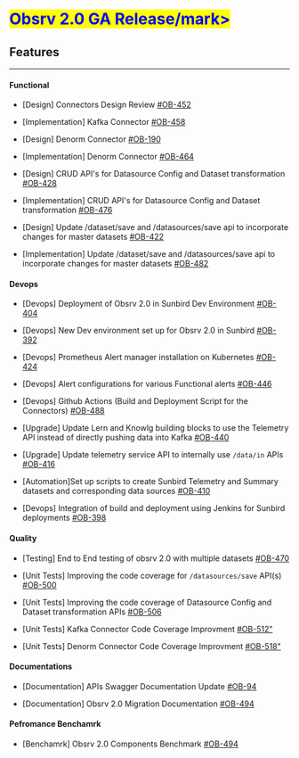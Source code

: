 # <mark style="color:blue;">Obsrv 2.0 GA Release/mark>
## **Features**
----------
#### **Functional** 
* [Design] Connectors Design Review [#OB-452](https://project-sunbird.atlassian.net/browse/OB-452)

* [Implementation] Kafka Connector  [#OB-458](https://project-sunbird.atlassian.net/browse/OB-458)

* [Design] Denorm Connector [#OB-190](https://project-sunbird.atlassian.net/browse/OB-190)

* [Implementation] Denorm Connector  [#OB-464](https://project-sunbird.atlassian.net/browse/OB-464)

* [Design] CRUD API's for Datasource Config and Dataset transformation [#OB-428](https://project-sunbird.atlassian.net/browse/OB-428)

* [Implementation] CRUD API's for Datasource Config and Dataset transformation [#OB-476](https://project-sunbird.atlassian.net/browse/OB-476)

* [Design] Update /dataset/save and /datasources/save api to incorporate changes for master datasets [#OB-422](https://project-sunbird.atlassian.net/browse/OB-422)

* [Implementation] Update /dataset/save and /datasources/save api to incorporate changes for master datasets [#OB-482](https://project-sunbird.atlassian.net/browse/OB-482)


#### **Devops** 

* [Devops] Deployment of Obsrv 2.0 in Sunbird Dev Environment [#OB-404](https://project-sunbird.atlassian.net/browse/OB-404)

* [Devops] New Dev environment set up for Obsrv 2.0 in Sunbird [#OB-392](https://project-sunbird.atlassian.net/browse/OB-392)

* [Devops] Prometheus Alert manager installation on Kubernetes [#OB-424](https://project-sunbird.atlassian.net/browse/OB-434)

* [Devops] Alert configurations for various Functional alerts [#OB-446](https://project-sunbird.atlassian.net/browse/OB-446)

* [Devops] Github Actions (Build and Deployment Script for the Connectors) [#OB-488](https://project-sunbird.atlassian.net/browse/OB-488)

* [Upgrade] Update Lern and Knowlg building blocks to use the Telemetry API instead of directly pushing data into Kafka [#OB-440](https://project-sunbird.atlassian.net/browse/OB-440)

* [Upgrade] Update telemetry service API to internally use `/data/in` APIs [#OB-416](https://project-sunbird.atlassian.net/browse/OB-416)

* [Automation]Set up scripts to create Sunbird Telemetry and Summary datasets and corresponding data sources [#OB-410](https://project-sunbird.atlassian.net/browse/OB-410)

* [Devops] Integration of build and deployment using Jenkins for Sunbird deployments [#OB-398](https://project-sunbird.atlassian.net/browse/OB-398)


#### **Quality** 

* [Testing] End to End testing of obsrv 2.0 with multiple datasets [#OB-470](https://project-sunbird.atlassian.net/browse/OB-470)

* [Unit Tests] Improving the code coverage for `/datasources/save` API(s) [#OB-500](https://project-sunbird.atlassian.net/browse/OB-500)

* [Unit Tests] Improving the code coverage of Datasource Config and Dataset transformation APIs [#OB-506](https://project-sunbird.atlassian.net/browse/OB-506)

* [Unit Tests] Kafka Connector Code Coverage Improvment [#OB-512"](https://project-sunbird.atlassian.net/browse/OB-512)

* [Unit Tests] Denorm Connector Code Coverage Improvment [#OB-518"](https://project-sunbird.atlassian.net/browse/OB-518)

#### **Documentations**

* [Documentation] APIs Swagger Documentation Update [#OB-94](https://project-sunbird.atlassian.net/browse/OB-94)

* [Documentation] Obsrv 2.0 Migration Documentation   [#OB-494](https://project-sunbird.atlassian.net/browse/OB-494)

#### Pefromance Benchamrk

* [Benchamrk] Obsrv 2.0 Components Benchmark   [#OB-494](https://project-sunbird.atlassian.net/browse/OB-494)






